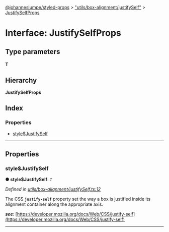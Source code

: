 [@johanneslumpe/styled-props](../README.md) > ["utils/box-alignment/justifySelf"](../modules/_utils_box_alignment_justifyself_.md) > [JustifySelfProps](../interfaces/_utils_box_alignment_justifyself_.justifyselfprops.md)

# Interface: JustifySelfProps

## Type parameters
#### T 
## Hierarchy

**JustifySelfProps**

## Index

### Properties

* [style$JustifySelf](_utils_box_alignment_justifyself_.justifyselfprops.md#style_justifyself)

---

## Properties

<a id="style_justifyself"></a>

###  style$JustifySelf

**● style$JustifySelf**: *`T`*

*Defined in [utils/box-alignment/justifySelf.ts:12](https://github.com/johanneslumpe/styled-props/blob/8e709f1/src/utils/box-alignment/justifySelf.ts#L12)*

The CSS **`justify-self`** property set the way a box is justified inside its alignment container along the appropriate axis.

*__see__*: [https://developer.mozilla.org/docs/Web/CSS/justify-self](https://developer.mozilla.org/docs/Web/CSS/justify-self)

___

